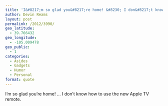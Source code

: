 ```yaml
---
title: 'I&#8217;m so glad you&#8217;re home! &#8230; I don&#8217;t know how to u&#8230;'
author: Devin Reams
layout: post
permalink: /2012/3990/
geo_latitude:
  - 39.766432
geo_longitude:
  - -105.009478
geo_public:
  - 1
categories:
  - Asides
  - Gadgets
  - Humor
  - Personal
format: quote
---
```

I&#8217;m so glad you&#8217;re home! &#8230; I don&#8217;t know how to use the new Apple TV remote.